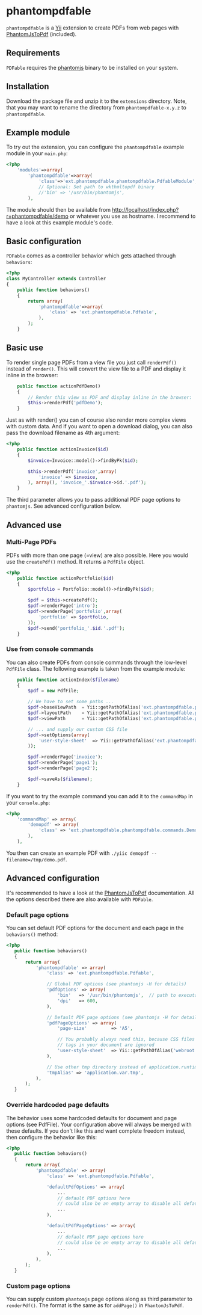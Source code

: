 # phantompdfable`phantompdfable` is a [Yii](http://www.yiiframework.com) extension to create PDFs from webpages with [PhantomJsToPdf](https://github.com/lokendra3777/phantompdfable.git) (included).## Requirements`PDFable` requires the [phantomjs](http://code.google.com/p/phantomjs/) binary to beinstalled on your system.## InstallationDownload the package file and unzip it to the `extensions` directory. Note, that youmay want to rename the directory from `phantompdfable-x.y.z` to `phantompdfable`.## Example moduleTo try out the extension, you can configure the `phantompdfable` example module in your `main.php`:```php<?php    'modules'=>array(        'phantompdfable'=>array(            'class'=>'ext.phantompdfable.phantompdfable.PdfableModule',            // Optional: Set path to wkthmltopdf binary            //'bin' => '/usr/bin/phantomjs',        ),```The module should then be available from[http://localhost/index.php?r=phantompdfable/demo](http://localhost/index.php?r=phantompdfable/demo)or whatever you use as hostname. I recommend to have a look at this example module's code.## Basic configuration`PDFable` comes as a controller behavior which gets attached through `behaviors`:```php<?phpclass MyController extends Controller{    public function behaviors()    {        return array(            'phantompdfable'=>array(                'class' => 'ext.phantompdfable.Pdfable',            ),        );    }```## Basic useTo render single page PDFs from a view file you just call `renderPdf()` insteadof `render()`. This will convert the view file to a PDF and display it inline inthe browser:```php    public function actionPdfDemo()    {        // Render this view as PDF and display inline in the browser:        $this->renderPdf('pdfDemo');    }```Just as with render() you can of course also render more complex views withcustom data. And if you want to open a download dialog, you can also passthe download filename as 4th argument:```php<?php    public function actionInvoice($id)    {        $invoice=Invoice::model()->findByPk($id);        $this->renderPdf('invoice',array(            'invoice' => $invoice,        ), array(), 'invoice_'.$invoice->id.'.pdf');    }```The third parameter allows you to pass additional PDF page options to `phantomjs`.See advanced configuration below.## Advanced use### Multi-Page PDFsPDFs with more than one page (=view) are also possible. Here you woulduse the `createPdf()` method. It returns a `PdfFile` object.```php<?php    public function actionPortfolio($id)    {        $portfolio = Portfolio::model()->findByPk($id);        $pdf = $this->createPdf();        $pdf->renderPage('intro');        $pdf->renderPage('portfolio',array(            'portfolio' => $portfolio,        ));        $pdf->send('portfolio_'.$id.'.pdf');    }```### Use from console commandsYou can also create PDFs from console commands through the low-level `PdfFile` class.The following example is taken from the example module:```php    public function actionIndex($filename)    {        $pdf = new PdfFile;        // We have to set some paths ...        $pdf->baseViewPath  = Yii::getPathOfAlias('ext.phantompdfable.phantompdfable.views');        $pdf->layoutPath    = Yii::getPathOfAlias('ext.phantompdfable.phantompdfable.views.layouts');        $pdf->viewPath      = Yii::getPathOfAlias('ext.phantompdfable.phantompdfable.views.demo');        // ... and supply our custom CSS file        $pdf->setOptions(array(            'user-style-sheet'  => Yii::getPathOfAlias('ext.phantompdfable.phantompdfable.assets.css.pdf').'.css',        ));        $pdf->renderPage('invoice');        $pdf->renderPage('page1');        $pdf->renderPage('page2');        $pdf->saveAs($filename);    }```If you want to try the example command you can add it to the `commandMap` in your `console.php`:```php<?php    'commandMap' => array(        'demopdf' => array(            'class' => 'ext.phantompdfable.phantompdfable.commands.DemopdfCommand',        ),    ),```You then can create an example PDF with `./yiic demopdf --filename=/tmp/demo.pdf`.## Advanced configurationIt's recommended to have a look at the [PhantomJsToPdf](http://mikehaertl.github.com/phpphantomjs/)documentation. All the options described there are also available with `PDFable`.### Default page optionsYou can set default PDF options for the document and each page in the`behaviors()` method:```php<?php   public function behaviors()   {       return array(           'phantompdfable' => array(               'class' => 'ext.phantompdfable.Pdfable',               // Global PDF options (see phantomjs -H for details)               'pdfOptions' => array(                   'bin'   => '/usr/bin/phantomjs',  // path to executable (default)                   'dpi'   => 600,               ),               // Default PDF page options (see phantomjs -H for details)               'pdfPageOptions' => array(                   'page-size'         => 'A5',                   // You probably always need this, because CSS files from <link>                   // tags in your document are ignored                   'user-style-sheet'  => Yii::getPathOfAlias('webroot').'/css/pdf.css',               ),               // Use other tmp directory instead of application.runtime               'tmpAlias' => 'application.var.tmp',           ),       );   }```### Override hardcoded page defaultsThe behavior uses some hardcoded defaults for document and page options (see PdfFile).Your configuration above will always be merged with these defaults. If you don't likethis and want complete freedom instead, then configure the behavior like this:```php<?php   public function behaviors()   {       return array(           'phantompdfable' => array(               'class' => 'ext.phantompdfable.Pdfable',               'defaultPdfOptions' => array(                   ...                   // default PDF options here                   // could also be an empty array to disable all defaults                   ...               ),               'defaultPdfPageOptions' => array(                   ...                   // default PDF page options here                   // could also be an empty array to disable all defaults                   ...               ),           ),       );   }```### Custom page optionsYou can supply custom `phantomjs` page options along as third parameter to `renderPdf()`. The format is the same as for `addPage()` in `PhantomJsToPdf`.